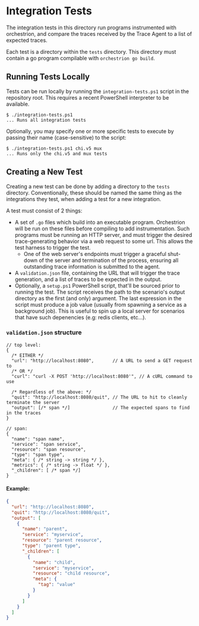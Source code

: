 # Integration Tests

The integration tests in this directory run programs instrumented with orchestrion, and compare the traces received by
the Trace Agent to a list of expected traces.

Each test is a directory within the `tests` directory. This directory must contain a go program compilable with
`orchestrion go build`.

## Running Tests Locally

Tests can be run locally by running the `integration-tests.ps1` script in the repository root. This requires a recent
PowerShell interpreter to be available.

```console
$ ./integration-tests.ps1
... Runs all integration tests
```

Optionally, you may specify one or more specific tests to execute by passing their name (case-sensitive) to the script:

```console
$ ./integration-tests.ps1 chi.v5 mux
... Runs only the chi.v5 and mux tests
```


## Creating a New Test

Creating a new test can be done by adding a directory to the `tests` directory. Conventionally, these should be named
the same thing as the integrations they test, when adding a test for a new integration.

A test must consist of 2 things:
- A set of `.go` files which build into an executable program. Orchestrion will be run on these files before compiling
  to add instrumentation. Such programs must be running an HTTP server, and must trigger the desired trace-generating
  behavior via a web request to some url. This allows the test harness to trigger the test.
  * One of the web server's endpoints must trigger a graceful shut-down of the server and termination of the process,
	  ensuring all outstanding trace information is submitted to the agent.
- A `validation.json` file, containing the URL that will trigger the trace generation, and a list of traces to be
  expected in the output.
- Optionally, a `setup.ps1` PowerShell script, that'll be sourced prior to running the test. The script receives the
  path to the scenario's output directory as the first (and only) argument. The last expression in the script must
  produce a job value (usually from spawning a service as a background job). This is useful to spin up a local server
  for scenarios that have such depenencies (e.g: redis clients, etc...).

### `validation.json` structure

```jsonc
// top level:
{
  /* EITHER */
  "url": "http://localhost:8080",       // A URL to send a GET request to
  /* OR */
  "curl": "curl -X POST 'http://localhost:8080'", // A cURL command to use

  /* Regardless of the above: */
  "quit": "http://localhost:8080/quit", // The URL to hit to cleanly terminate the server
  "output": [/* span */]                // The expected spans to find in the traces
}

// span:
{
  "name": "span name",
  "service": "span service",
  "resource": "span resource",
  "type": "span type",
  "meta": { /* string -> string */ },
  "metrics": { /* string -> float */ },
  "_children": [ /* span */]
}
```

#### Example:
```json
{
  "url": "http://localhost:8080",
  "quit": "http://localhost:8080/quit",
  "output": [
    {
      "name": "parent",
      "service": "myservice",
      "resource": "parent resource",
      "type": "parent type",
      "_children": [
        {
          "name": "child",
          "service": "myservice",
          "resource": "child resource",
          "meta": {
            "tag": "value"
          }
        }
      ]
    }
  ]
}
```
